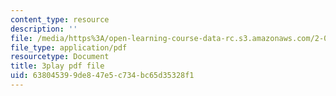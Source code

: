 ```yaml
---
content_type: resource
description: ''
file: /media/https%3A/open-learning-course-data-rc.s3.amazonaws.com/2-003sc-engineering-dynamics-fall-2011/638045399de847e5c734bc65d35328f1_9CPA6WG6mRo.pdf
file_type: application/pdf
resourcetype: Document
title: 3play pdf file
uid: 63804539-9de8-47e5-c734-bc65d35328f1
---
```

